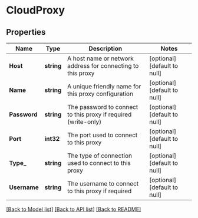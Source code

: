# CloudProxy

## Properties
Name | Type | Description | Notes
------------ | ------------- | ------------- | -------------
**Host** | **string** | A host name or network address for connecting to this proxy | [optional] [default to null]
**Name** | **string** | A unique friendly name for this proxy configuration | [optional] [default to null]
**Password** | **string** | The password to connect to this proxy if required (write-only) | [optional] [default to null]
**Port** | **int32** | The port used to connect to this proxy | [optional] [default to null]
**Type_** | **string** | The type of connection used to connect to this proxy | [optional] [default to null]
**Username** | **string** | The username to connect to this proxy if required | [optional] [default to null]

[[Back to Model list]](../README.md#documentation-for-models) [[Back to API list]](../README.md#documentation-for-api-endpoints) [[Back to README]](../README.md)



